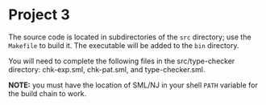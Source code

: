 # Project 3

The source code is located in subdirectories of the `src` directory;
use the `Makefile` to build it.  The executable will be added to the
`bin` directory.

You will need to complete the following files in the src/type-checker
directory: chk-exp.sml, chk-pat.sml, and type-checker.sml.

**NOTE:** you must have the location of SML/NJ in your shell `PATH`
variable for the build chain to work.
